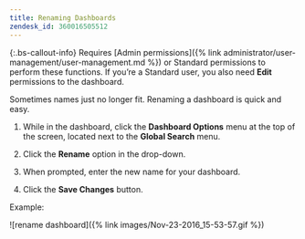 ```yaml
---
title: Renaming Dashboards
zendesk_id: 360016505512
---
```


{:.bs-callout-info}
Requires [Admin permissions]({% link administrator/user-management/user-management.md %}) or Standard permissions to perform these functions. If you’re a Standard user, you also need **Edit** permissions to the dashboard.

Sometimes names just no longer fit. Renaming a dashboard is quick and easy.

1. While in the dashboard, click the **Dashboard Options** menu at the top of the screen, located next to the **Global Search** menu.

1. Click the **Rename** option in the drop-down.

1. When prompted, enter the new name for your dashboard.

1. Click the **Save Changes** button.

Example:

![rename dashboard]({% link images/Nov-23-2016_15-53-57.gif %})
